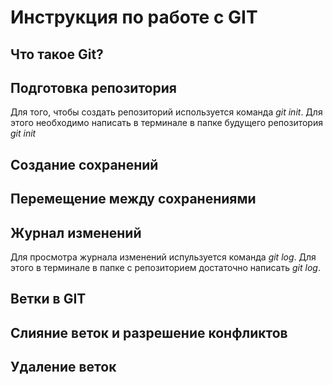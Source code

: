 # Инструкция по работе с GIT

## Что такое Git?

## Подготовка репозитория
Для того, чтобы создать репозиторий используется команда *git init*. Для этого необходимо написать в терминале в папке будущего репозитория *git init*

## Создание сохранений

## Перемещение между сохранениями

## Журнал изменений

Для просмотра журнала изменений испульзуется команда *git log*. Для этого в терминале в папке с репозиторием достаточно написать *git log*.

## Ветки в GIT

## Слияние веток и разрешение конфликтов

## Удаление веток